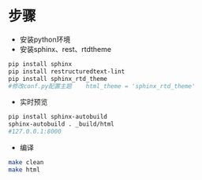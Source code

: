 # 步骤
- 安装python环境
- 安装sphinx、rest、rtdtheme

```bash
pip install sphinx
pip install restructuredtext-lint
pip install sphinx_rtd_theme
#修改conf.py配置主题    html_theme = 'sphinx_rtd_theme'

```
- 实时预览
```bash
pip install sphinx-autobuild
sphinx-autobuild . _build/html
#127.0.0.1:8000
```

- 编译

```bash
make clean
make html
```